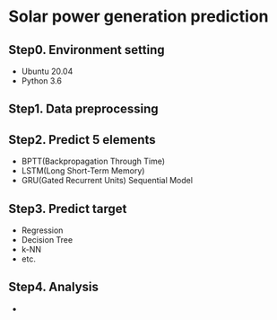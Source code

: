 # Solar power generation prediction
## Step0. Environment setting
- Ubuntu 20.04
- Python 3.6

## Step1. Data preprocessing


## Step2. Predict 5 elements
- BPTT(Backpropagation Through Time)
- LSTM(Long Short-Term Memory)
- GRU(Gated Recurrent Units)
Sequential Model

## Step3. Predict target
- Regression
- Decision Tree
- k-NN
- etc.

## Step4. Analysis
- 
